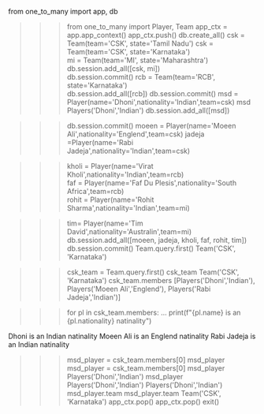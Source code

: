 from one_to_many import app, db
>>> from one_to_many import Player, Team
>>> app_ctx = app.app_context()
>>> app_ctx.push()
>>> db.create_all()
>>> csk = Team(team='CSK', state='Tamil Nadu') 
>>> csk = Team(team='CSK', state='Karnataka')  
>>> mi = Team(team='MI', state='Maharashtra') 
>>> db.session.add_all([csk, mi])  
>>> db.session.commit()
>>> rcb = Team(team='RCB', state='Karnataka')  
>>> db.session.add_all([rcb]) 
>>> db.session.commit()
>>> msd = Player(name='Dhoni',nationality='Indian',team=csk)
>>> msd
Players('Dhoni','Indian')
>>> db.session.add_all([msd]) 

>>> db.session.commit()
>>> moeen = Player(name='Moeen Ali',nationality='Englend',team=csk) 
>>> jadeja =Player(name='Rabi Jadeja',nationality='Indian',team=csk)   

>>> kholi = Player(name='Virat Kholi',nationality='Indian',team=rcb)  
>>> faf = Player(name='Faf Du Plesis',nationality='South Africa',team=rcb)  
>>> rohit = Player(name='Rohit Sharma',nationality='Indian',team=mi)  

>>> tim= Player(name='Tim David',nationality='Australin',team=mi)  
>>> db.session.add_all([moeen, jadeja, kholi, faf, rohit, tim]) 
>>> db.session.commit()
>>> Team.query.first()
Team('CSK', 'Karnataka')

>>> csk_team = Team.query.first() 
>>> csk_team
Team('CSK', 'Karnataka')
>>> csk_team.members
[Players('Dhoni','Indian'), Players('Moeen Ali','Englend'), Players('Rabi Jadeja','Indian')]

>>> for pl in csk_team.members:
...     print(f"{pl.name} is an {pl.nationality} natinality")   

Dhoni is an Indian natinality
Moeen Ali is an Englend natinality
Rabi Jadeja is an Indian natinality


>>> msd_player = csk_team.members[0]
>>> msd_player
>>> msd_player = csk_team.members[0]
>>> msd_player
Players('Dhoni','Indian')
>>> msd_player
Players('Dhoni','Indian')
Players('Dhoni','Indian')
>>> msd_player.team
>>> msd_player.team
Team('CSK', 'Karnataka')
>>> app_ctx.pop()
>>> app_ctx.pop()
>>> exit()



